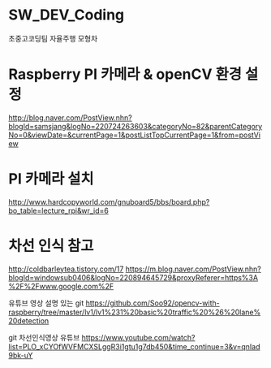 # SW_DEV_Coding

초중고코딩팀 자율주행 모형차


# Raspberry PI 카메라 & openCV 환경 설정 
http://blog.naver.com/PostView.nhn?blogId=samsjang&logNo=220724263603&categoryNo=82&parentCategoryNo=0&viewDate=&currentPage=1&postListTopCurrentPage=1&from=postView

# PI 카메라 설치
http://www.hardcopyworld.com/gnuboard5/bbs/board.php?bo_table=lecture_rpi&wr_id=6


# 차선 인식 참고
http://coldbarleytea.tistory.com/17
https://m.blog.naver.com/PostView.nhn?blogId=windowsub0406&logNo=220894645729&proxyReferer=https%3A%2F%2Fwww.google.com%2F

유튜브 영상 설명 있는 git
https://github.com/Soo92/opencv-with-raspberry/tree/master/lv1/lv1%231%20basic%20traffic%20%26%20lane%20detection

git 차선인식영상 유튜브
https://www.youtube.com/watch?list=PLO_xCYOfWVFMCXSLggR3i1gtu1g7db450&time_continue=3&v=qnIad9bk-uY

